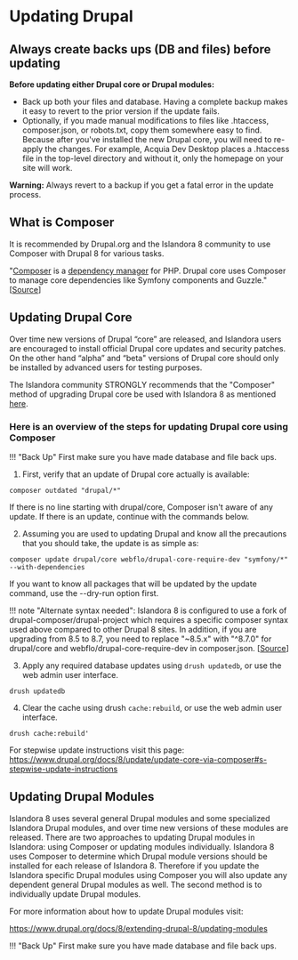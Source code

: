 # Updating Drupal

## Always create backs ups (DB and files) before updating

**Before updating either Drupal core or Drupal modules:**
* Back up both your files and database. Having a complete backup makes it easy to revert to the prior version if the update fails.
* Optionally, if you made manual modifications to files like .htaccess, composer.json, or robots.txt, copy them somewhere easy to find. Because after you've installed the new Drupal core, you will need to re-apply the changes. For example, Acquia Dev Desktop places a .htaccess file in the top-level directory and without it, only the homepage on your site will work.

**Warning:** Always revert to a backup if you get a fatal error in the update process.

## What is Composer
It is recommended by Drupal.org and the Islandora 8 community to use Composer with Drupal 8 for various tasks.

"[Composer](https://getcomposer.org/) is a [dependency manager](https://en.wikipedia.org/wiki/Package_manager) for PHP. Drupal core uses Composer to manage core dependencies like Symfony components and Guzzle." [[Source](https://www.drupal.org/docs/develop/using-composer/using-composer-with-drupal)]

## Updating Drupal Core
Over time new versions of Drupal “core” are released, and Islandora users are encouraged to install official Drupal core updates and security patches. On the other hand “alpha” and “beta" versions of Drupal core should only be installed by advanced users for testing purposes.

The Islandora community STRONGLY recommends that the "Composer" method of upgrading Drupal core be used with Islandora 8 as mentioned [here](https://www.drupal.org/docs/8/update/update-core-via-composer).

### Here is an overview of the steps for updating Drupal core using Composer

!!! "Back Up" First make sure you have made database and file back ups.

1) First, verify that an update of Drupal core actually is available:

`composer outdated "drupal/*"`

If there is no line starting with drupal/core, Composer isn't aware of any update. If there is an update, continue with the commands below.


2) Assuming you are used to updating Drupal and know all the precautions that you should take, the update is as simple as:

`composer update drupal/core webflo/drupal-core-require-dev "symfony/*" --with-dependencies`

If you want to know all packages that will be updated by the update command, use the --dry-run option first.

!!! note "Alternate syntax needed": Islandora 8 is configured to use a fork of drupal-composer/drupal-project which requires a specific composer syntax used above compared to other Drupal 8 sites. In addition, if you are upgrading from 8.5 to 8.7, you need to replace "~8.5.x" with "^8.7.0" for drupal/core and webflo/drupal-core-require-dev in composer.json. [[Source](https://www.drupal.org/docs/8/update/update-core-via-composer#s-one-step-update-instruction)]

3) Apply any required database updates using ``drush updatedb``, or use the web admin user interface.  

`drush updatedb`

4) Clear the cache using drush ``cache:rebuild``, or use the web admin user interface.

`drush cache:rebuild'`

For stepwise update instructions visit this page:
https://www.drupal.org/docs/8/update/update-core-via-composer#s-stepwise-update-instructions

## Updating Drupal Modules

Islandora 8 uses several general Drupal modules and some specialized Islandora Drupal modules, and over time new versions of these modules are released. There are two approaches to updating Drupal modules in Islandora: using Composer or updating modules individually. Islandora 8 uses Composer to determine which Drupal module versions should be installed for each release of Islandora 8. Therefore if you update the Islandora specific Drupal modules using Composer you will also update any dependent general Drupal modules as well. The second method is to individually update Drupal modules.

For more information about how to update Drupal modules visit:

https://www.drupal.org/docs/8/extending-drupal-8/updating-modules

!!! "Back Up" First make sure you have made database and file back ups.
